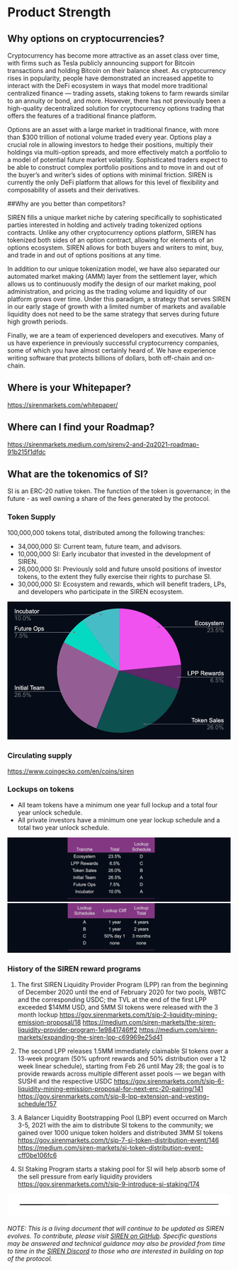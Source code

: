 # Product Strength

## Why options on cryptocurrencies?

Cryptocurrency has become more attractive as an asset class over time, with firms such as Tesla publicly announcing support for Bitcoin transactions and holding Bitcoin on their balance sheet. As cryptocurrency rises in popularity, people have demonstrated an increased appetite to interact with the DeFi ecosystem in ways that model more traditional centralized finance — trading assets, staking tokens to farm rewards similar to an annuity or bond, and more. However, there has not previously been a high-quality decentralized solution for cryptocurrency options trading that offers the features of a traditional finance platform.

Options are an asset with a large market in traditional finance, with more than $300 trillion of notional volume traded every year. Options play a crucial role in allowing investors to hedge their positions, multiply their holdings via multi-option spreads, and more effectively match a portfolio to a model of potential future market volatility. Sophisticated traders expect to be able to construct complex portfolio positions and to move in and out of the buyer’s and writer’s sides of options with minimal friction. SIREN is currently the only DeFi platform that allows for this level of flexibility and composability of assets and their derivatives.

##Why are you better than competitors?

SIREN fills a unique market niche by catering specifically to sophisticated parties interested in holding and actively trading tokenized options contracts. Unlike any other cryptocurrency options platform, SIREN has tokenized both sides of an option contract, allowing for elements of an options ecosystem. SIREN allows for both buyers and writers to mint, buy, and trade in and out of options positions at any time.

In addition to our unique tokenization model, we have also separated our automated market making (AMM) layer from the settlement layer, which allows us to continuously modify the design of our market making, pool administration, and pricing as the trading volume and liquidity of our platform grows over time. Under this paradigm, a strategy that serves SIREN in our early stage of growth with a limited number of markets and available liquidity does not need to be the same strategy that serves during future high growth periods.

Finally, we are a team of experienced developers and executives. Many of us have experience in previously successful cryptocurrency companies, some of which you have almost certainly heard of. We have experience writing software that protects billions of dollars, both off-chain and on-chain.

## Where is your Whitepaper?

https://sirenmarkets.com/whitepaper/

## Where can I find your Roadmap?

https://sirenmarkets.medium.com/sirenv2-and-2q2021-roadmap-91b215f1dfdc

## What are the tokenomics of SI?

SI is an ERC-20 native token. The function of the token is governance; in the future - as well owning a share of the fees generated by the protocol. 

### Token Supply

100,000,000 tokens total, distributed among the following tranches:
- 34,000,000 SI: Current team, future team, and advisors.
- 10,000,000 SI: Early incubator that invested in the development of SIREN.
- 26,000,000 SI: Previously sold and future unsold positions of investor tokens, to the extent they fully exercise their rights to purchase SI.
- 30,000,000 SI: Ecosystem and rewards, which will benefit traders, LPs, and developers who participate in the SIREN ecosystem.

![SIREN token supply split](.gitbook/assets/token-split.png)

### Circulating supply

https://www.coingecko.com/en/coins/siren

### Lockups on tokens

- All team tokens have a minimum one year full lockup and a total four year unlock schedule.
- All private investors have a minimum one year lockup schedule and a total two year unlock schedule.

![SIREN token lockup schedule tranches](.gitbook/assets/lockup-schedule-1.png)
![SIREN token lockup schedule cliff](.gitbook/assets/lockup-schedule-2.png)

### History of the SIREN reward programs

1. The first SIREN Liquidity Provider Program (LPP) ran from the beginning of December 2020 until the end of February 2020 for two pools, WBTC and the corresponding USDC; the TVL at the end of the first LPP exceeded $14MM USD, and 5MM SI tokens were released with the 3 month lockup
https://gov.sirenmarkets.com/t/sip-2-liquidity-mining-emission-proposal/18
https://medium.com/siren-markets/the-siren-liquidity-provider-program-1e9841746ff2
https://medium.com/siren-markets/expanding-the-siren-lpp-c69969e25d41


2. The second LPP releases 1.5MM immediately claimable SI tokens over a 13-week program (50% upfront rewards and 50% distribution over a 12 week linear schedule), starting from Feb 26 until May 28; the goal is to provide rewards across multiple different asset pools — we began with SUSHI and the respective USDC
https://gov.sirenmarkets.com/t/sip-6-liquidity-mining-emission-proposal-for-next-erc-20-pairing/141
https://gov.sirenmarkets.com/t/sip-8-lpp-extension-and-vesting-schedule/157


3. A Balancer Liquidity Bootstrapping Pool (LBP) event occurred on March 3-5, 2021 with the aim to distribute SI tokens to the community; we gained over 1000 unique token holders and distributed 3MM SI tokens
https://gov.sirenmarkets.com/t/sip-7-si-token-distribution-event/146
https://medium.com/siren-markets/si-token-distribution-event-cff0be106fc6


4. SI Staking Program starts a staking pool for SI will help absorb some of the sell pressure from early liquidity providers
https://gov.sirenmarkets.com/t/sip-9-introduce-si-staking/174

![](../.gitbook/assets/image.png)

_NOTE: This is a living document that will continue to be updated as SIREN evolves. To contribute, please visit_ [_SIREN on GitHub_](https://github.com/sirenmarkets/core)_. Specific questions may be answered and technical guidance may also be provided from time to time in the_ [_SIREN Discord_](https://discord.gg/JMcDB52Y) _to those who are interested in building on top of the protocol._
